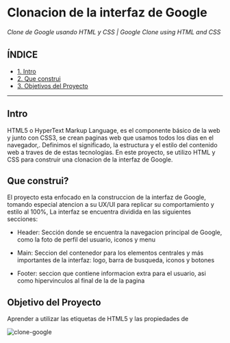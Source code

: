 # Clonacion de la interfaz de Google
###### Clone de Google usando HTML y CSS | Google Clone using HTML and CSS

## ÍNDICE
* [1. Intro](https://github.com/SusiLu634/Google-clone/blob/main/README.md#intro)
* [2. Que construi]()
* [3. Objetivos del Proyecto]()

***

## Intro
HTML5 o HyperText Markup Language, es el componente básico de la web y junto con CSS3, se crean paginas web que usamos todos los dias en el navegador,. Definimos el significado, la estructura y el estilo del contenido web a traves de de estas tecnologias. En este proyecto, se utilizo HTML y CSS para construir una clonacion de la interfaz de Google.

## Que construi?
El proyecto esta enfocado en la construccion de la interfaz de Google, tomando especial atencion a su UX/UI para replicar su comportamiento y estilo al 100%, La interfaz se encuentra dividida en las siguientes secciones:

* Header: Sección donde se encuentra la navegacion principal de Google, como la foto de perfil del usuario, iconos y menu

* Main: Seccion del contenedor para los elementos centrales y más importantes de la interfaz: logo, barra de busqueda, iconos y botones

* Footer: seccion que contiene informacion extra para el usuario, asi como hipervinculos al final de la de la pagina

## Objetivo del Proyecto
Aprender a utilizar las etiquetas de HTML5 y las propiedades de 

![clone-google](https://user-images.githubusercontent.com/97309927/234747019-48063ea9-b347-462b-9440-adf8dfadc407.png)
